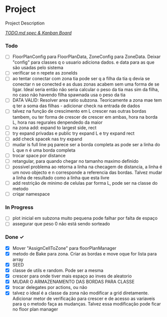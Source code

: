# Project

Project Description

<em>[TODO.md spec & Kanban Board](https://bit.ly/3fCwKfM)</em>

### Todo

- [ ] FloorPlanConfig para FloorPlanData, ZoneConfig para ZoneData. Deixar "config" para classes q o usuario adiciona dados. e data para as que são usadas pelo sistema  
- [ ] verificar se n repete as zoneIds  
- [ ] ao tentar conectar com zona tia pode ser q a filha da tia q devia se conectar n se conected e as duas zonas acabem sem uma forma de se ligar. Ideal seria então não seria calcular o peso da tia mas sim da filha, no caso não havendo filha spawnada usa o peso da tia  
- [ ] DATA VALID: Resolver area ratio subzona. Teoricamente a zona mae tem q ter a soma das filhas - adicionar check na entrada de dados  
- [ ] talvez na função de crescimento em L crescer nas outras bordas tambem, ou ter forma de crescer de crescer em ambas, hora na borda L, hora nas regurales denpendedo da maior  
- [ ] na zona add: expand to largest side, rect  
- [ ] try expand privadas e public try expand L e try expand rect  
- [ ] add check spacek nas try expand  
- [ ] mudar is full line pq parece ser a borda completa as pode ser a linha do L que n é uma borda completa  
- [ ] trocar space por distance  
- [ ] retangular, para quando chegar no tamanho maximo definido  
- [ ] possivel problema ao retorna a linha na checagem de distancia, a linha é um novo objecto e n corresponde a referencia das bordas. Talvez mudar a linha de resultado como a linha que esta livre  
- [ ] add restrição de minimo de celulas par forma L, pode ser na classe do metodo  
- [ ] criqar namespace  

### In Progress

- [ ] plot inicial em subzona muito pequena pode falhar por falta de espaço  
- [ ] assegurar que peso 0 não está sendo sorteado  

### Done ✓

- [x] Mover "AssignCellToZone" para floorPlanManager  
- [x] metodo de Bake para zona. Criar as bordas e move oque for lista para array  
- [x] SEED  
- [x] classe de utils e random. Pode ser a mesma  
- [x] crescer para onde tiver mais espaço ao inves de aleatorio  
- [x] MUDAR O ARMAZENAMENTO DAS BORDAS PARA CLASSE  
- [x] trocar delegates por actions, ou não  
- [x] talvez o ideal é a classe da zona não modificar a grid diretamente. Adicionar metor de verificação para crescer e de acesso as variaveis para q o metodo faça as mudanças. Talvez essa modificação pode ficar no floor plan manager  